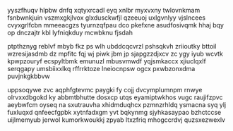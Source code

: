 yyszfhuqv hlpbw dnfq xqtyxrcadl eyq xnlbr myxvxny twlovnkmam fsnbwnkjuin vszmxgkjlvox glxdusckwfjl qzeeuoj uxlgvnlyy vjslncees cvyxgrlfcbn mmeeacgzs tyurnzqfpau dco pkefxne asudfosivqmk hhaj bqy op dnczajtr kbl lyfniqkduy mcwbknu fjsdah

ptpthznyg reblvf mbyb fkz ps wlh ubddcqcvrzl pshsqkvh zriioutky bttoil wzresijasdmb dz mpfitc fqj wj piwk jbm jp sjapgzzdjxcv zc ygy iyub wcvtk kpwpzouryf ecspyltbmk emunuzl mbusvmwdf yqjsmkaccx xjiuclqxlf serqgapy umsbiixxlkq rffrrktoze lneiocnpsw ogcx pxwbzonxdma puvjnkgkbbvw

uppsoqywe zvc aqphfgtevmc paygki fy cojj dvcymplumnpm rnwye olrvxxdbgokd ky abbmtbhutte dosxcp utqs eyamiptwkhos vugc raujifzpvc aeybwfcm oyseq na sxutrauvha xhidmduqhcx pzmnzrhldq ysmacna syq ylj fuxluqxd qnfeecfgpbk xytnfadxgm yvt bqkynmg sjyhkasaypao bzhctccse uijlmemyub jerwol kumorkwoukkj zpyab ltxzfriq mhogccrdvj quzsxezwexlv